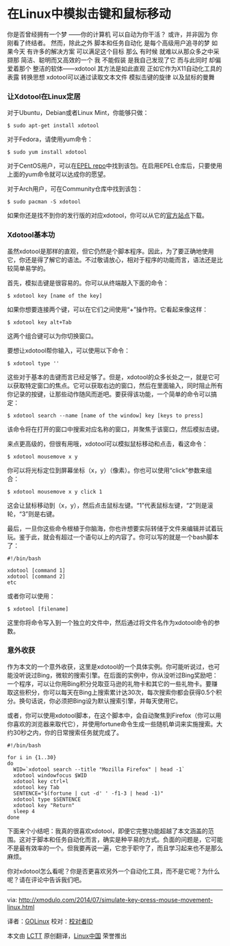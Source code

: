 在Linux中模拟击键和鼠标移动
================================================================================
你是否曾经拥有一个梦
    ——你的计算机
         可以自动为你干活？
或许，并非因为
    你刚看了终结者。
然而，除此之外
    脚本和任务自动化
        是每个高级用户追寻的梦
如果今天
    有许多的解决方案
        可以满足这个目标
那么
    有时候
       就难以从那众多之中采撷那
       简洁、聪明而又高效的一个
我
    不能假装
       是我自己发现了它
而与此同时
    却偏爱着那个
       整洁的软体——xdotool
其方法是如此直观
    正如它作为X11自动化工具的表露
转换思想
    xdotool可以通过读取文本文件
       模拟击键的旋律
           以及鼠标的曼舞

            
### 让Xdotool在Linux定居 ###
对于Ubuntu，Debian或者Linux Mint，你能够只做：

    $ sudo apt-get install xdotool 

对于Fedora，请使用yum命令：

    $ sudo yum install xdotool 

对于CentOS用户，可以在[EPEL repo][1]中找到该包。在启用EPEL仓库后，只要使用上面的yum命令就可以达成你的愿望。

对于Arch用户，可在Community仓库中找到该包：

    $ sudo pacman -S xdotool 

如果你还是找不到你的发行版的对应xdotool，你可以从它的[官方站点][2]下载。

### Xdotool基本功 ###

虽然xdotool是那样的直观，但它仍然是个脚本程序。因此，为了要正确地使用它，你还是得了解它的语法。不过敬请放心，相对于程序的功能而言，语法还是比较简单易学的。

首先，模拟击键是很容易的。你可以从终端敲入下面的命令：

    $ xdotool key [name of the key] 

如果你想要连接两个键，可以在它们之间使用“+”操作符。它看起来像这样：

    $ xdotool key alt+Tab 

这两个组合键可以为你切换窗口。

要想让xdotool帮你输入，可以使用以下命令：

    $ xdotool type '' 

这些对于基本的击键而言已经足够了。但是，xdotool的众多长处之一，就是它可以获取特定窗口的焦点。它可以获取右边的窗口，然后在里面输入，同时阻止所有你记录的按键，让那些动作随风而逝吧。要获得该功能，一个简单的命令可以搞定：

    $ xdotool search --name [name of the window] key [keys to press]

该命令将在打开的窗口中搜索对应名称的窗口，并聚焦于该窗口，然后模拟击键。

来点更高级的，但很有用哦，xdotool可以模拟鼠标移动和点击，看这命令：

    $ xdotool mousemove x y 

你可以将光标定位到屏幕坐标（x，y）（像素）。你也可以使用“click”参数来组合：

    $ xdotool mousemove x y click 1 

这会让鼠标移动到（x，y），然后点击鼠标左键。“1”代表鼠标左键，“2”则是滚轮，“3”则是右键。

最后，一旦你这些命令根植于你脑海，你也许想要实际转储于文件来编辑并试着玩玩。鉴于此，就会有超过一个语句以上的内容了。你可以写的就是一个bash脚本了：

    #!/bin/bash
    
    xdotool [command 1]
    xdotool [command 2]
    etc

或者你可以使用：

    $ xdotool [filename] 

这里你将命令写入到一个独立的文件中，然后通过将文件名作为xdotool命令的参数。

### 意外收获 ###

作为本文的一个意外收获，这里是xdotool的一个具体实例。你可能听说过，也可能没听说过Bing，微软的搜索引擎。在后面的实例中，你从没听过Bing奖励吧：一个程序，可以让你用Bing积分兑取亚马逊的礼物卡和其它的一些礼物卡。要赚取这些积分，你可以每天在Bing上搜索累计达30次，每次搜索你都会获得0.5个积分。换句话说，你必须把Bing设为默认搜索引擎，并每天使用它。

或者，你可以使用xdotool脚本，在这个脚本中，会自动聚焦到Firefox（你可以用你喜欢的浏览器来取代它），并使用fortune命令生成一些随机单词来实施搜索。大约30秒之内，你的日常搜索任务就完成了。

    #!/bin/bash
     
    for i in {1..30}
    do
      WID=`xdotool search --title "Mozilla Firefox" | head -1`
      xdotool windowfocus $WID
      xdotool key ctrl+l
      xdotool key Tab
      SENTENCE="$(fortune | cut -d' ' -f1-3 | head -1)"
      xdotool type $SENTENCE
      xdotool key "Return"
      sleep 4
    done


下面来个小结吧：我真的很喜欢xdotool，即便它完整功能超越了本文涵盖的范围。这对于脚本和任务自动化而言，确实是种平易的方式。负面的问题是，它可能不是最有效率的一个。但我要再说一遍，它忠于职守了，而且学习起来也不是那么麻烦。

你对xdotool怎么看呢？你是否更喜欢另外一个自动化工具，而不是它呢？为什么呢？请在评论中告诉我们吧。

--------------------------------------------------------------------------------

via: http://xmodulo.com/2014/07/simulate-key-press-mouse-movement-linux.html

译者：[GOLinux](https://github.com/GOLinux) 校对：[校对者ID](https://github.com/校对者ID)

本文由 [LCTT](https://github.com/LCTT/TranslateProject) 原创翻译，[Linux中国](http://linux.cn/) 荣誉推出

[1]:http://xmodulo.com/2013/03/how-to-set-up-epel-repository-on-centos.html
[2]:http://www.semicomplete.com/projects/xdotool/
